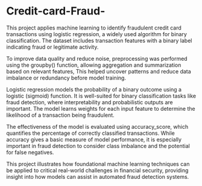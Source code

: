 # Credit-card-Fraud-
This project applies machine learning to identify fraudulent credit card transactions using logistic regression, a widely used algorithm for binary classification. The dataset includes transaction features with a binary label indicating fraud or legitimate activity.

To improve data quality and reduce noise, preprocessing was performed using the groupby() function, allowing aggregation and summarization based on relevant features, This helped uncover patterns and reduce data imbalance or redundancy before model training.

Logistic regression models the probability of a binary outcome using a logistic (sigmoid) function. It is well-suited for binary classification tasks like fraud detection, where interpretability and probabilistic outputs are important. The model learns weights for each input feature to determine the likelihood of a transaction being fraudulent.

The effectiveness of the model is evaluated using accuracy_score, which quantifies the percentage of correctly classified transactions. While accuracy gives a basic measure of model performance, it is especially important in fraud detection to consider class imbalance and the potential for false negatives.

This project illustrates how foundational machine learning techniques can be applied to critical real-world challenges in financial security, providing insight into how models can assist in automated fraud detection systems.

